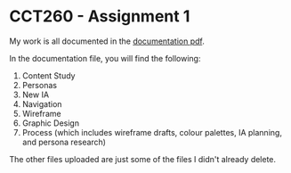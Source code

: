 # CCT260 - Assignment 1

My work is all documented in the [documentation pdf](cct260-a1-documentation.pdf).

In the documentation file, you will find the following:
1. Content Study
2. Personas
3. New IA
4. Navigation
5. Wireframe
6. Graphic Design
7. Process (which includes wireframe drafts, colour palettes, IA planning, and persona research)

The other files uploaded are just some of the files I didn't already delete.
